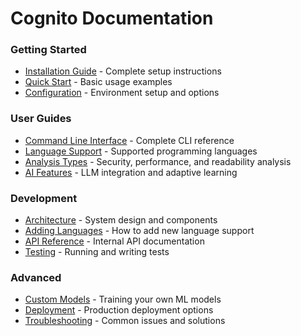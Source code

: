 # Cognito Documentation

### Getting Started
- [Installation Guide](installation.md) - Complete setup instructions
- [Quick Start](quickstart.md) - Basic usage examples
- [Configuration](configuration.md) - Environment setup and options

### User Guides
- [Command Line Interface](cli.md) - Complete CLI reference
- [Language Support](languages.md) - Supported programming languages
- [Analysis Types](analysis.md) - Security, performance, and readability analysis
- [AI Features](ai-features.md) - LLM integration and adaptive learning

### Development
- [Architecture](architecture.md) - System design and components
- [Adding Languages](adding-languages.md) - How to add new language support
- [API Reference](api.md) - Internal API documentation
- [Testing](testing.md) - Running and writing tests

### Advanced
- [Custom Models](custom-models.md) - Training your own ML models
- [Deployment](deployment.md) - Production deployment options
- [Troubleshooting](troubleshooting.md) - Common issues and solutions

